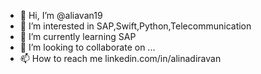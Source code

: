 - 👋 Hi, I’m @aliavan19
- 👀 I’m interested in SAP,Swift,Python,Telecommunication 
- 🌱 I’m currently learning SAP
- 💞️ I’m looking to collaborate on ...
- 📫 How to reach me linkedin.com/in/alinadiravan

<!---
aliavan19/aliavan19 is a ✨ special ✨ repository because its `README.md` (this file) appears on your GitHub profile.
You can click the Preview link to take a look at your changes.
--->
